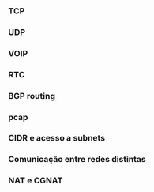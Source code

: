 ### TCP

### UDP

### VOIP 

### RTC

### BGP routing

### pcap

### CIDR e acesso a subnets

### Comunicação entre redes distintas

### NAT e CGNAT